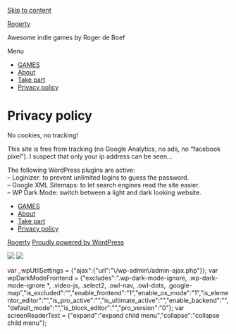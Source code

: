 [Skip to content](#content)

[Rogerty](https://rogerty.com/)

Awesome indie games by Roger de Boef

Menu

*   [GAMES](https://rogerty.com/)
*   [About](https://rogerty.com/about/)
*   [Take part](https://rogerty.com/donate/)
*   [Privacy policy](https://rogerty.com/privacy-policy/)

Privacy policy
==============

No cookies, no tracking!

This site is free from tracking (no Google Analytics, no ads, no “facebook pixel”). I suspect that only your ip address can be seen…

The following WordPress plugins are active:  
– Loginizer: to prevent unlimited logins to guess the password.  
– Google XML Sitemaps: to let search engines read the site easier.  
– WP Dark Mode: switch between a light and dark looking website.

*   [GAMES](https://rogerty.com/)
*   [About](https://rogerty.com/about/)
*   [Take part](https://rogerty.com/donate/)
*   [Privacy policy](https://rogerty.com/privacy-policy/)

[Rogerty](https://rogerty.com/) [Proudly powered by WordPress](https://wordpress.org/)

 ![](https://rogerty.com/wp-content/plugins/wp-dark-mode/assets/images/btn-1/light.png) ![](https://rogerty.com/wp-content/plugins/wp-dark-mode/assets/images/btn-1/dark.png) 

var \_wpUtilSettings = {"ajax":{"url":"\\/wp-admin\\/admin-ajax.php"}}; var wpDarkModeFrontend = {"excludes":".wp-dark-mode-ignore, .wp-dark-mode-ignore \*, .video-js, .select2, .owl-nav, .owl-dots, .google-map","is\_excluded":"","enable\_frontend":"1","enable\_os\_mode":"1","is\_elementor\_editor":"","is\_pro\_active":"","is\_ultimate\_active":"","enable\_backend":"","default\_mode":"","is\_block\_editor":"","pro\_version":"0"}; var screenReaderText = {"expand":"expand child menu","collapse":"collapse child menu"};